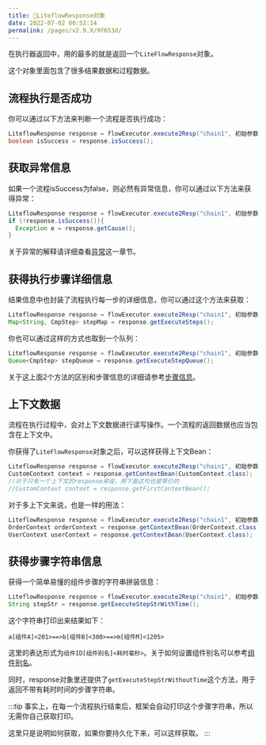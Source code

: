 ```yaml
---
title: 🎈LiteflowResponse对象
date: 2022-07-02 00:52:14
permalink: /pages/v2.9.X/9f653d/
---
```


在执行器返回中，用的最多的就是返回一个`LiteFlowResponse`对象。



这个对象里面包含了很多结果数据和过程数据。



## 流程执行是否成功

你可以通过以下方法来判断一个流程是否执行成功：

```java
LiteflowResponse response = flowExecutor.execute2Resp("chain1", 初始参数, CustomContext.class);
boolean isSuccess = response.isSuccess();
```



## 获取异常信息

如果一个流程isSuccess为false，则必然有异常信息，你可以通过以下方法来获得异常：

```java
LiteflowResponse response = flowExecutor.execute2Resp("chain1", 初始参数, CustomContext.class);
if (!response.isSuccess()){
  Exception e = response.getCause();
}
```

关于异常的解释请详细查看[异常](/pages/v2.9.X/dc9bfe/)这一章节。

## 获得执行步骤详细信息

结果信息中也封装了流程执行每一步的详细信息，你可以通过这个方法来获取：

```java
LiteflowResponse response = flowExecutor.execute2Resp("chain1", 初始参数, CustomContext.class);
Map<String, CmpStep> stepMap = response.getExecuteSteps();
```

你也可以通过这样的方式也取到一个队列：

```java
LiteflowResponse response = flowExecutor.execute2Resp("chain1", 初始参数, CustomContext.class);
Queue<CmpStep> stepQueue = response.getExecuteStepQueue();
```

关于这上面2个方法的区别和步骤信息的详细请参考[步骤信息](/pages/v2.9.X/e5ed0d/)。



## 上下文数据

流程在执行过程中，会对上下文数据进行读写操作。一个流程的返回数据也应当包含在上下文中。

你获得了`LiteFlowResponse`对象之后，可以这样获得上下文Bean：

```java
LiteflowResponse response = flowExecutor.execute2Resp("chain1", 初始参数, CustomContext.class);
CustomContext context = response.getContextBean(CustomContext.class);
//对于只有一个上下文的response来说，用下面这句也是等价的
//CustomContext context = response.getFirstContextBean();
```

对于多上下文来说，也是一样的用法：

```java
LiteflowResponse response = flowExecutor.execute2Resp("chain1", 初始参数, OrderContext.class, UserContext.class);
OrderContext orderContext = response.getContextBean(OrderContext.class);
UserContext userContext = response.getContextBean(UserContext.class);
```

## 获得步骤字符串信息

获得一个简单易懂的组件步骤的字符串拼装信息：

```java
LiteflowResponse response = flowExecutor.execute2Resp("chain1", 初始参数, CustomContext.class);
String stepStr = response.getExecuteStepStrWithTime();
```

这个字符串打印出来结果如下：

```
a[组件A]<201>==>b[组件B]<300>==>m[组件M]<1205>
```

这里的表达形式为`组件ID[组件别名]<耗时毫秒>`。关于如何设置组件别名可以参考[组件别名](/pages/v2.9.X/92ef89/)。

同时，response对象里还提供了`getExecuteStepStrWithoutTime`这个方法，用于返回不带有耗时时间的步骤字符串。

:::tip
事实上，在每一个流程执行结束后，框架会自动打印这个步骤字符串，所以无需你自己获取打印。

这里只是说明如何获取，如果你要持久化下来，可以这样获取。
:::